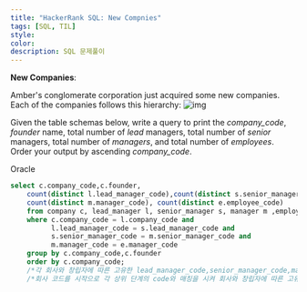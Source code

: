 ```yaml
---
title: "HackerRank SQL: New Compnies"
tags: [SQL, TIL]
style:
color:
description: SQL 문제풀이
---
```

**New Companies**: <br/>

Amber's conglomerate corporation just acquired some new companies. Each of the companies follows this hierarchy: ![img](https://s3.amazonaws.com/hr-challenge-images/19505/1458531031-249df3ae87-ScreenShot2016-03-21at8.59.56AM.png)

Given the table schemas below, write a query to print the *company_code*, *founder* name, total number of *lead* managers, total number of *senior* managers, total number of *managers*, and total number of *employees*. Order your output by ascending *company_code*.

Oracle

```sql
select c.company_code,c.founder,
    count(distinct l.lead_manager_code),count(distinct s.senior_manager_code), 
    count(distinct m.manager_code), count(distinct e.employee_code)
    from company c, lead_manager l, senior_manager s, manager m ,employee e
    where c.company_code = l.company_code and
          l.lead_manager_code = s.lead_manager_code and
          s.senior_manager_code = m.senior_manager_code and
          m.manager_code = e.manager_code
    group by c.company_code,c.founder
    order by c.company_code;
    /*각 회사와 창립자에 따른 고유한 lead_manager_code,senior_manager_code,manager_code,employee_code를 추출한다*/
    /*회사 코드를 시작으로 각 상위 단계의 code와 매칭을 시켜 회사와 창립자에 따른 고유 개수 추출*/
```

